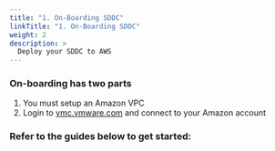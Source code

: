 ```yaml
---
title: "1. On-Boarding SDDC"
linkTitle: "1. On-Boarding SDDC"
weight: 2
description: >
  Deploy your SDDC to AWS 
---
```


### On-boarding has two parts 

1. You must setup an Amazon VPC 
2. Login to <a href="https://vmc.vmware.com" target="_blank">vmc.vmware.com</a> and connect to your Amazon account 

### Refer to the guides below to get started:

